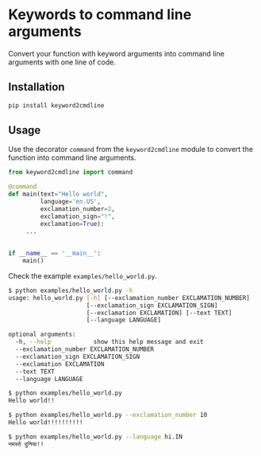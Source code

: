 # Keywords to command line arguments

Convert your function with keyword arguments into command line arguments with one line of code.

## Installation

``` python
pip install keyword2cmdline
```

## Usage

Use the decorator `command` from the `keyword2cmdline` module to convert the function into command line arguments.

``` python
from keyword2cmdline import command

@command
def main(text="Hello world",
         language='en.US',
         exclamation_number=2,
         exclamation_sign="!",
         exclamation=True):
     ...
     
 
if __name__ == '__main__':
    main()
```

Check the example `examples/hello_world.py`.

``` bash
$ python examples/hello_world.py -h
usage: hello_world.py [-h] [--exclamation_number EXCLAMATION_NUMBER]
                      [--exclamation_sign EXCLAMATION_SIGN]
                      [--exclamation EXCLAMATION] [--text TEXT]
                      [--language LANGUAGE]

optional arguments:
  -h, --help            show this help message and exit
  --exclamation_number EXCLAMATION_NUMBER
  --exclamation_sign EXCLAMATION_SIGN
  --exclamation EXCLAMATION
  --text TEXT
  --language LANGUAGE
```

``` bash
$ python examples/hello_world.py
Hello world!!
```

``` bash
$ python examples/hello_world.py --exclamation_number 10
Hello world!!!!!!!!!!
```

``` bash
$ python examples/hello_world.py --language hi.IN
नमस्ते दुनिया!!
```







